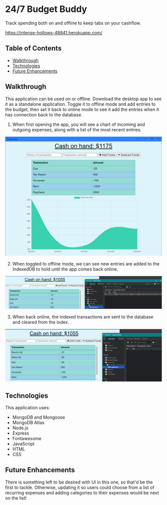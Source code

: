 # 24/7 Budget Buddy
Track spending both on and offline to keep tabs on your cashflow.

https://intense-hollows-48841.herokuapp.com/

## Table of Contents

* [Walkthrough](#walkthrough)
* [Technologies](#technologies)
* [Future Enhancements](#future-enhancements)

## Walkthrough

This application can be used on or offline. Download the desktop app to see it as a standalone application. Toggle it to offline mode and add entries to the budget, then set it back to online mode to see it add the entries when it has connection back to the database.

1. When first opening the app, you will see a chart of incoming and outgoing expenses, along with a list of the most recent entries.

<img alt="Freshly loaded app." src="./public/images/home-page.PNG"/>

2. When toggled to offline mode, we can see new entries are added to the IndexedDB to hold until the app comes back online.

<img alt="App when in offline mode." src="./public/images/Offline-mode.PNG"/>

3. When back online, the indexed transactions are sent to the database and cleared from the index.

<img alt="Newly added transaction added." src="./public/images/back-online.PNG"/>

## Technologies

This application uses:
* MongoDB and Mongoose
* MongoDB Atlas
* Node.js
* Express
* Fontawesome
* JavaScript
* HTML
* CSS

## Future Enhancements

There is something left to be desired with UI in this one, so that'd be the first to tackle. Otherwise, updating it so users could choose from a list of recurring expenses and adding categories to their expenses would be next on the list!